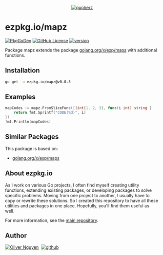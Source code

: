 <div align="center">

[![gopherz](https://ezpkg.io/_/gopherz.svg)](https://ezpkg.io)

</div>

# ezpkg.io/mapz

[![PkgGoDev](https://pkg.go.dev/badge/ezpkg.io/mapz)](https://pkg.go.dev/ezpkg.io/mapz)
[![GitHub License](https://img.shields.io/github/license/ezpkg/mapz)](https://github.com/ezpkg/mapz/tree/main/LICENSE)
[![version](https://img.shields.io/github/v/tag/ezpkg/mapz?label=version)](https://github.com/ezpkg/mapz/tags)

Package mapz extends the package [golang.org/x/exp/maps](https://pkg.go.dev/golang.org/x/exp/maps) with additional functions.

## Installation

```sh
go get -u ezpkg.io/mapz@v0.0.5
```

## Examples

```go
mapCodes := mapz.FromSliceFunc([]int{1, 2, 3}, func(i int) string {
    return fmt.Sprintf("CODE(%d)", i)
})
fmt.Println(mapCodes)
```

## Similar Packages

This package is based on:

- [golang.org/x/exp/maps](https://pkg.go.dev/golang.org/x/exp/maps)

## About ezpkg.io

As I work on various Go projects, I often find myself creating utility functions, extending existing packages, or developing packages to solve specific problems. Moving from one project to another, I usually have to copy or rewrite these solutions. So I created this repository to have all these utilities and packages in one place. Hopefully, you'll find them useful as well.

For more information, see the [main repository](https://github.com/ezpkg/ezpkg).

## Author

[![Oliver Nguyen](https://olivernguyen.io/_/badge.svg)](https://olivernguyen.io)&nbsp;&nbsp;[![github](https://img.shields.io/badge/GitHub-100000?style=for-the-badge&logo=github&logoColor=white)](https://github.com/iOliverNguyen)
